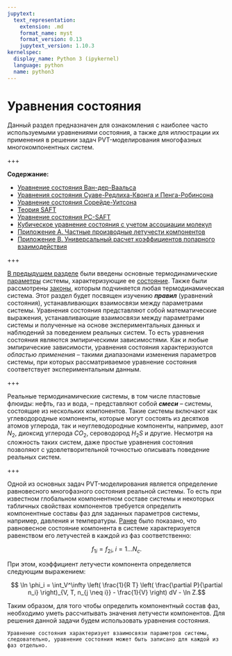 ```yaml
---
jupytext:
  text_representation:
    extension: .md
    format_name: myst
    format_version: 0.13
    jupytext_version: 1.10.3
kernelspec:
  display_name: Python 3 (ipykernel)
  language: python
  name: python3
---
```


<a id='pvt-eos'></a>
# Уравнения состояния
Данный раздел предназначен для ознакомления с наиболее часто используемыми уравнениями состояния, а также для иллюстрации их применения в решении задач PVT-моделирования многофазных многокомпонентных систем.

+++

**Содержание:**
* [Уравнение состояния Ван-дер-Ваальса](./EOS-1-VanDerWaals.md)
* [Уравнения состояния Суаве-Редлиха-Квонга и Пенга-Робинсона](./EOS-2-SRK-PR.md)
* [Уравнение состояния Сорейде-Уитсона](./EOS-3-SW.md)
* [Теория SAFT](./EOS-4-SAFT.md)
* [Уравнение состояния PC-SAFT](./EOS-5-PCSAFT.md)
* [Кубическое уравнение состояния с учетом ассоциации молекул](./EOS-6-CPA.md)
* [Приложение A. Частные производные летучести компонентов](./EOS-Appendix-A-PD.md)
* [Приложение B. Универсальный расчет коэффициентов попарного взаимодействия](./EOS-Appendix-B-BIP.md)

+++

[В предыдущем разделе](../1-TD/TD-0-Introduction.md) были введены основные термодинамические [параметры](../1-TD/TD-1-Basics.html#pvt-td-basics-observables) системы, характеризующие ее [состояние](../1-TD/TD-1-Basics.html#pvt-td-basics-state). Также были рассмотрены [законы](../1-TD/TD-1-Basics.html#pvt-td-basics-laws), которым подчиняется любая термодинамическая система. Этот раздел будет посвящен изучению ***правил*** (уравнений состояния), устанавливающих взаимосвязи между параметрами системы. Уравнения состояния представляют собой математические выражения, устанавливающие взаимосвязи между параметрами системы и полученные на основе экспериментальных данных и наблюдений за поведением реальных систем. То есть уравнения состояния являются эмпирическими зависимостями. Как и любые эмпирические зависимости, уравнения состояния характеризуются *областью применения* – такими диапазонами изменения параметров системы, при которых рассматриваемое уравнение состояния соответствует экспериментальным данным.

+++

Реальные термодинамические системы, в том числе пластовые флюиды: нефть, газ и вода, – представляют собой ***смеси*** – системы, состоящие из нескольких компонентов. Такие системы включают как углеводородные компоненты, которые могут состоять из десятков атомов углерода, так и неуглеводородные компоненты, например, азот $N_2$, диоксид углерода $CO_2$, сероводород $H_2S$ и другие. Несмотря на сложность таких систем, даже простые уравнения состояния позволяют с удовлетворительной точностью описывать поведение реальных систем.

+++

Одной из основных задач PVT-моделирования является определение равновесного многофазного состояния реальной системы. То есть при известном глобальном компонентном составе системы и некоторых табличных свойствах компонентов требуется определить компонентные составы фаз для заданных параметров системы, например, давления и температуры. [Ранее](../1-TD/TD-15-Fugacity.html#pvt-td-fugacity) было показано, что равновесное состояние компонента в системе характеризуется равенством его летучестей в каждой из фаз соответственно:

$${f_1}_i = {f_2}_i, \; i=1 \ldots N_c.$$

При этом, коэффициент летучести компонента определяется следующим выражением:

$$ \ln \phi_i = \int_V^\infty \left( \frac{1}{R T} \left( \frac{\partial P}{\partial n_i} \right)_{V, T, n_{j \neq i}} - \frac{1}{V} \right) dV - \ln Z.$$

Таким образом, для того чтобы определить компонентный состав фаз, необходимо уметь рассчитывать значения летучести компонентов. Для решения данной задачи будем использовать уравнения состояния.

```{admonition} NB
Уравнение состояния характеризует взаимосвязи параметров системы, следовательно, уравнение состояния может быть записано для каждой из фаз отдельно.
```

